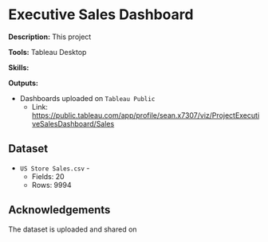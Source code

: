 # Executive Sales Dashboard

**Description:** This project

**Tools:** Tableau Desktop

**Skills:** 

**Outputs:**  
- Dashboards uploaded on `Tableau Public`
  - Link: https://public.tableau.com/app/profile/sean.x7307/viz/ProjectExecutiveSalesDashboard/Sales

## Dataset
- `US Store Sales.csv` - 
  - Fields: 20
  - Rows: 9994

## Acknowledgements
The dataset is uploaded and shared on


